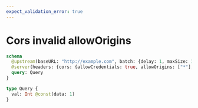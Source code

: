 ```yaml
---
expect_validation_error: true
---
```


# Cors invalid allowOrigins

```graphql @server
schema
  @upstream(baseURL: "http://example.com", batch: {delay: 1, maxSize: 1000})
  @server(headers: {cors: {allowCredentials: true, allowOrigins: ["*"], allowMethods: [POST, OPTIONS]}}) {
  query: Query
}

type Query {
  val: Int @const(data: 1)
}
```
